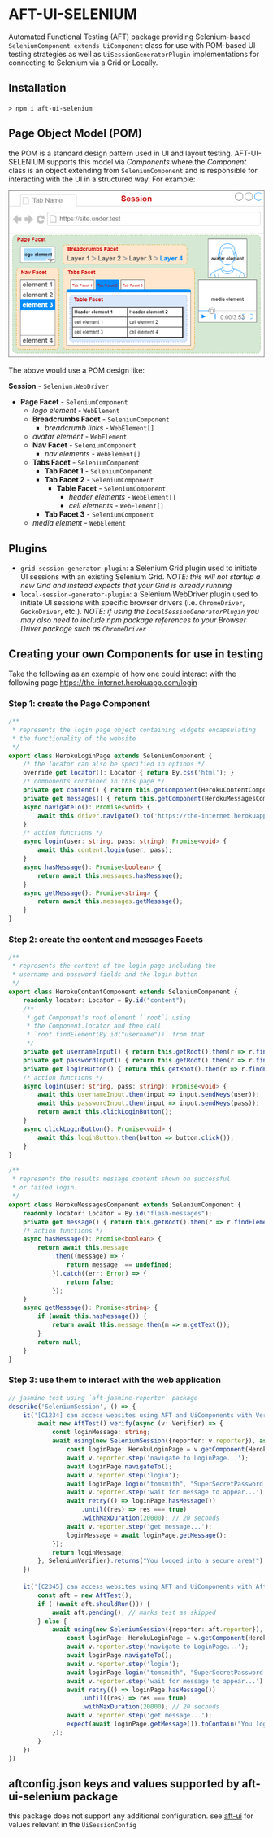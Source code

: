 # AFT-UI-SELENIUM
Automated Functional Testing (AFT) package providing Selenium-based `SeleniumComponent extends UiComponent` class for use with POM-based UI testing strategies as well as `UiSessionGeneratorPlugin` implementations for connecting to Selenium via a Grid or Locally.

## Installation
`> npm i aft-ui-selenium`

## Page Object Model (POM)
the POM is a standard design pattern used in UI and layout testing. AFT-UI-SELENIUM supports this model via _Components_ where the _Component_ class is an object extending from `SeleniumComponent` and is responsible for interacting with the UI in a structured way. For example:

![aft-ui-pom](aft-ui-pom.png)

The above would use a POM design like:

**Session** - `Selenium.WebDriver`
- **Page Facet** - `SeleniumComponent`
  - _logo element_ - `WebElement`
  - **Breadcrumbs Facet** - `SeleniumComponent`
    - _breadcrumb links_ - `WebElement[]`
  - _avatar element_ - `WebElement`
  - **Nav Facet** - `SeleniumComponent`
    - _nav elements_ - `WebElement[]`
  - **Tabs Facet** - `SeleniumComponent`
    - **Tab Facet 1** - `SeleniumComponent`
    - **Tab Facet 2** - `SeleniumComponent`
      - **Table Facet** - `SeleniumComponent`
        - _header elements_ - `WebElement[]`
        - _cell elements_ - `WebElement[]`
    - **Tab Facet 3** - `SeleniumComponent`
  - _media element_ - `WebElement`

## Plugins
- `grid-session-generator-plugin`: a Selenium Grid plugin used to initiate UI sessions with an existing Selenium Grid. _NOTE: this will not startup a new Grid and instead expects that your Grid is already running_
- `local-session-generator-plugin`: a Selenium WebDriver plugin used to initiate UI sessions with specific browser drivers (i.e. `ChromeDriver`, `GeckoDriver`, etc.). _NOTE: if using the `LocalSessionGeneratorPlugin` you may also need to include npm package references to your Browser Driver package such as `ChromeDriver`_

## Creating your own Components for use in testing
Take the following as an example of how one could interact with the following page https://the-internet.herokuapp.com/login

### Step 1: create the Page Component

```typescript
/**
 * represents the login page object containing widgets encapsulating
 * the functionality of the website
 */
export class HerokuLoginPage extends SeleniumComponent {
    /* the locator can also be specified in options */
    override get locator(): Locator { return By.css('html'); }
    /* components contained in this page */
    private get content() { return this.getComponent(HerokuContentComponent); }
    private get messages() { return this.getComponent(HerokuMessagesComponent); }
    async navigateTo(): Promise<void> {
        await this.driver.navigate().to('https://the-internet.herokuapp.com/login');
    }
    /* action functions */
    async login(user: string, pass: string): Promise<void> {
        await this.content.login(user, pass);
    }
    async hasMessage(): Promise<boolean> {
        return await this.messages.hasMessage();
    }
    async getMessage(): Promise<string> {
        return await this.messages.getMessage();
    }
}
```

### Step 2: create the content and messages Facets

```typescript
/**
 * represents the content of the login page including the 
 * username and password fields and the login button
 */
export class HerokuContentComponent extends SeleniumComponent {
    readonly locator: Locator = By.id("content");
    /**
     * get Component's root element (`root`) using
     * the Component.locator and then call 
     * `root.findElement(By.id("username"))` from that
     */
    private get usernameInput() { return this.getRoot().then(r => r.findElement(By.id("username"))); }
    private get passwordInput() { return this.getRoot().then(r => r.findElement(By.id("password"))); }
    private get loginButton() { return this.getRoot().then(r => r.findElement(By.css("button.radius"))); }
    /* action functions */
    async login(user: string, pass: string): Promise<void> {
        await this.usernameInput.then(input => input.sendKeys(user));
        await this.passwordInput.then(input => input.sendKeys(pass));
        return await this.clickLoginButton();
    }
    async clickLoginButton(): Promise<void> {
        await this.loginButton.then(button => button.click());
    }
}
```
```typescript
/**
 * represents the results message content shown on successful 
 * or failed login.
 */
export class HerokuMessagesComponent extends SeleniumComponent {
    readonly locator: Locator = By.id("flash-messages");
    private get message() { return this.getRoot().then(r => r.findElement(By.id("flash")); }
    /* action functions */
    async hasMessage(): Promise<boolean> {
        return await this.message
            .then((message) => {
                return message !== undefined;
            }).catch((err: Error) => {
                return false;
            });
    }
    async getMessage(): Promise<string> {
        if (await this.hasMessage()) {
            return await this.message.then(m => m.getText());
        }
        return null;
    }
}
```
### Step 3: use them to interact with the web application

```typescript
// jasmine test using `aft-jasmine-reporter` package
describe('SeleniumSession', () => {
    it('[C1234] can access websites using AFT and UiComponents with Verifier', async () => {
        await new AftTest().verify(async (v: Verifier) => {
            const loginMessage: string;
            await using(new SeleniumSession({reporter: v.reporter}), async (session) => {
                const loginPage: HerokuLoginPage = v.getComponent(HerokuLoginPage);
                await v.reporter.step('navigate to LoginPage...');
                await loginPage.navigateTo();
                await v.reporter.step('login');
                await loginPage.login("tomsmith", "SuperSecretPassword!");
                await v.reporter.step('wait for message to appear...')
                await retry(() => loginPage.hasMessage())
                    .until((res) => res === true)
                    .withMaxDuration(20000); // 20 seconds
                await v.reporter.step('get message...');
                loginMessage = await loginPage.getMessage();
            });
            return loginMessage;
        }, SeleniumVerifier).returns("You logged into a secure area!");
    })

    it('[C2345] can access websites using AFT and UiComponents with AftJasmineReporter', async () => {
        const aft = new AftTest();
        if (!(await aft.shouldRun())) {
            await aft.pending(); // marks test as skipped
        } else {
            await using(new SeleniumSession({reporter: aft.reporter}), async (session) => {
                const loginPage: HerokuLoginPage = v.getComponent(HerokuLoginPage);
                await v.reporter.step('navigate to LoginPage...');
                await loginPage.navigateTo();
                await v.reporter.step('login');
                await loginPage.login("tomsmith", "SuperSecretPassword!");
                await v.reporter.step('wait for message to appear...')
                await retry(() => loginPage.hasMessage())
                    .until((res) => res === true)
                    .withMaxDuration(20000); // 20 seconds
                await v.reporter.step('get message...');
                expect(await loginPage.getMessage()).toContain("You logged into a secure area!");
            });
        }
    })
})
```

## aftconfig.json keys and values supported by aft-ui-selenium package
this package does not support any additional configuration. see [aft-ui](../aft-ui/README.md#aftconfigjson-keys-and-values-supported-by-aft-selenium-package) for values relevant in the `UiSessionConfig`
